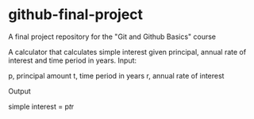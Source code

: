 # github-final-project
A final project repository for the "Git and Github Basics" course

A calculator that calculates simple interest given principal, annual rate of interest and time period in years.
Input:

   p, principal amount
   t, time period in years
   r, annual rate of interest

Output

   simple interest = p*t*r
